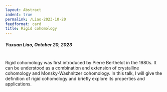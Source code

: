 ```yaml
---
layout: Abstract
indent: true
permalink: /Liao-2023-10-20
feedformat: card
title: Rigid cohomology
---
```


##### Yuxuan Liao, October 20, 2023
<br>
Rigid cohomology was first introduced by Pierre Berthelot in the 1980s. It can be understood as a combination and extension of crystalline cohomology and Monsky-Washnitzer cohomology. In this talk, I will give the definition of rigid cohomology and briefly explore its properties and applications.